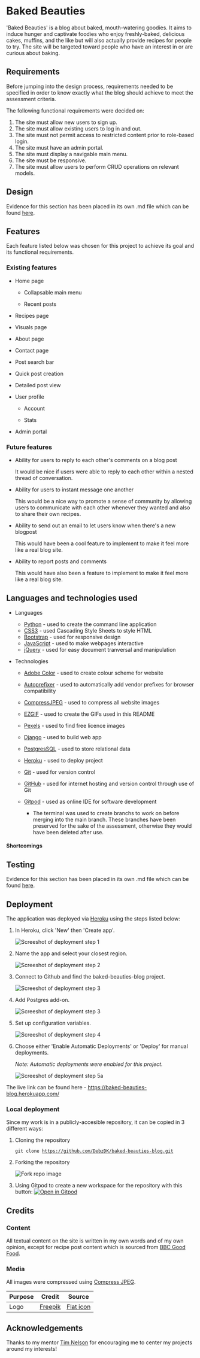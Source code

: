 # Baked Beauties

'Baked Beauties' is a blog about baked, mouth-watering goodies. It aims to induce hunger and captivate foodies who enjoy freshly-baked, delicious cakes, muffins, and the like but will also actually provide recipes for people to try. The site will be targeted toward people who have an interest in or are curious about baking.

<!-- TODO: ![Screenshot of 'Baked Beauties'](documentation/screenshots/evidence/design/title.png)-->

## Requirements

Before jumping into the design process, requirements needed to be specified in order to know exactly what the blog should achieve to meet the assessment criteria.

The following functional requirements were decided on:
1. The site must allow new users to sign up.
1. The site must allow existing users to log in and out.
1. The site must not permit access to restricted content prior to role-based login. 
1. The site must have an admin portal.
1. The site must display a navigable main menu.
1. The site must be responsive.
1. The site must allow users to perform CRUD operations on relevant models.

## Design

Evidence for this section has been placed in its own .md file which can be found [here](https://github.com/DebzDK/baked-beauties-blog/blob/main/DESIGN.md).

## Features

Each feature listed below was chosen for this project to achieve its goal and its functional requirements.

### Existing features

<!--TODO: Add images -->

* Home page

    * Collapsable main menu

    * Recent posts

* Recipes page

* Visuals page

* About page

* Contact page

* Post search bar

* Quick post creation

* Detailed post view

* User profile

    * Account

    * Stats

* Admin portal

### Future features

* Ability for users to reply to each other's comments on a blog post

    It would be nice if users were able to reply to each other within a nested thread of conversation.

* Ability for users to instant message one another

    This would be a nice way to promote a sense of community by allowing users to communicate with each other whenever they wanted and also to share their own recipes.

* Ability to send out an email to let users know when there's a new blogpost

    This would have been a cool feature to implement to make it feel more like a real blog site.

* Ability to report posts and comments

    This would have also been a feature to implement to make it feel more like a real blog site.

## Languages and technologies used

* Languages
    * [Python](https://en.wikipedia.org/wiki/Python_(programming_language)) - used to create the command line application
    * [CSS3](https://en.wikipedia.org/wiki/CSS) - used Cascading Style Sheets to style HTML
    * [Bootstrap](https://getbootstrap.com/) - used for responsive design
    * [JavaScript](https://en.wikipedia.org/wiki/JavaScript) - used to make webpages interactive
    * [jQuery](https://jquery.com/) - used for easy document tranversal and manipulation

* Technologies
    * [Adobe Color](https://color.adobe.com/) - used to create colour scheme for website
    * [Autoprefixer](https://autoprefixer.github.io/) - used to automatically add vendor prefixes for browser compatibility
    * [CompressJPEG](https://compressjpeg.com/) - used to compress all website images
    * [EZGIF](https://ezgif.com/) - used to create the GIFs used in this README
    * [Pexels](https://www.pexels.com/) - used to find free licence images
    * [Django](https://www.djangoproject.com/) - used to build web app
    * [PostgresSQL](https://www.postgresql.org/) - used to store relational data
    * [Heroku](https://www.heroku.com/) - used to deploy project
    * [Git](https://git-scm.com/) - used for version control
    * [GitHub](https://github.com/) - used for internet hosting and version control through use of Git
    * [Gitpod](https://gitpod.io/) - used as online IDE for software development
        * The terminal was used to create branchs to work on before merging into the main branch. These branches have been preserved for the sake of the assessment, otherwise they would have been deleted after use.

        <!--TODO: ![Screenshot of GitHub branches](documentation/screenshots/evidence/other/branches.png)-->

#### Shortcomings

## Testing

Evidence for this section has been placed in its own .md file which can be found [here](https://github.com/DebzDK/baked-beauties-blog/blob/main/TESTING.md).

## Deployment

The application was deployed via [Heroku](https://www.heroku.com/) using the steps listed below:

1. In Heroku, click 'New' then 'Create app'.

    ![Screeshot of deployment step 1](documentation/screenshots/evidence/deployment/deployment-step-1.png)

1. Name the app and select your closest region.

    ![Screeshot of deployment step 2](documentation/screenshots/evidence/deployment/deployment-step-2.png)

1. Connect to Github and find the baked-beauties-blog project.

    ![Screeshot of deployment step 3](documentation/screenshots/evidence/deployment/deployment-step-3.png)

1. Add Postgres add-on.

    ![Screeshot of deployment step 3](documentation/screenshots/evidence/deployment/deployment-step-4.png)

1. Set up configuration variables.

    ![Screeshot of deployment step 4](documentation/screenshots/evidence/deployment/deployment-step-5.png)

1. Choose either 'Enable Automatic Deployments' or 'Deploy' for manual deployments.

    *Note: Automatic deployments were enabled for this project.*

    ![Screeshot of deployment step 5a](documentation/screenshots/evidence/deployment/deployment-step-6.png)

The live link can be found here - https://baked-beauties-blog.herokuapp.com/

### Local deployment

Since my work is in a publicly-accesible repository, it can be copied in 3 different ways:

1. Cloning the repository

    <code>git clone https://github.com/DebzDK/baked-beauties-blog.git</code>

1. Forking the repository

    ![Fork repo image](documentation/screenshots/evidence/deployment/fork-it.png)

1. Using Gitpod to create a new workspace for the repository with this button: [![Open in Gitpod](https://gitpod.io/button/open-in-gitpod.svg)](https://gitpod.io/#https://github.com/DebzDK/baked-beauties-blog)

## Credits

### Content

All textual content on the site is written in my own words and of my own opinion, except for recipe post content which is sourced from [BBC Good Food](https://www.bbcgoodfood.com/recipes/category/all-cakes-baking).

### Media

All images were compressed using [Compress JPEG](https://compressjpeg.com/).

Purpose | Credit | Source
------------ | ------------- | -------------
Logo | [Freepik](https://www.flaticon.com/authors/freepik) | [Flat icon](https://www.flaticon.com/premium-icon/muffin_1050269?term=baking&related_id=1050269)

## Acknowledgements

Thanks to my mentor [Tim Nelson](https://github.com/TravelTimN) for encouraging me to center my projects around my interests!